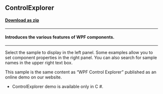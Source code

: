 ## ControlExplorer
#### [Download as zip](https://grapecity.github.io/DownGit/#/home?url=https://github.com/GrapeCity/ComponentOne-WPF-Samples/tree/master/NET_4.5.2/General/CS/ControlExplorer)
____
#### Introduces the various features of WPF components.
____
Select the sample to display in the left panel. Some examples allow you to set component properties in the right panel. You can also search for sample names in the upper right text box.

This sample is the same content as “WPF Control Explorer” published as an online demo on our website.


* ControlExplorer demo is available only in C #.
